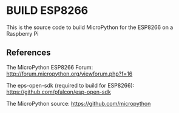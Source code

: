 # BUILD ESP8266
This is the source code to build MicroPython for the ESP8266 on a Raspberry Pi

## References

The MicroPython ESP8266 Forum:
http://forum.micropython.org/viewforum.php?f=16

The eps-open-sdk  (required to build for ESP8266):
https://github.com/pfalcon/esp-open-sdk

The MicroPython source:
https://github.com/micropython

